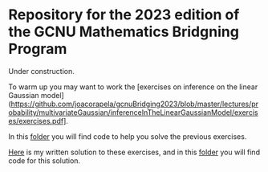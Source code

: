 Repository for the 2023 edition of the GCNU Mathematics Bridgning Program
=========================================================================

Under construction.

To warm up you may want to work the [exercises on inference on the linear Gaussian model](https://github.com/joacorapela/gcnuBridging2023/blob/master/lectures/probability/multivariateGaussian/inferenceInTheLinearGaussianModel/exercises/exercises.pdf].

In this [folder](https://github.com/joacorapela/gcnuBridging2023/tree/master/code/scripts/probability/multivariateGaussians/inferenceInTheLinearGaussianModel) you will find code to help you solve the previous exercises.

[Here](https://github.com/joacorapela/gcnuBridging2023/blob/master/lectures/probability/multivariateGaussian/inferenceInTheLinearGaussianModel/exercises/solution/rapela.pdf) is my written solution to these exercises, and in this [folder](https://github.com/joacorapela/gcnuBridging2023/tree/master/code/scripts/probability/multivariateGaussians/inferenceInTheLinearGaussianModel) you will find code for this solution.


